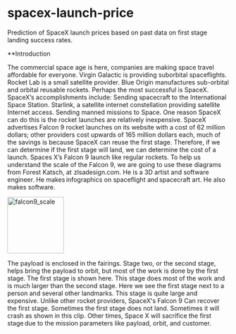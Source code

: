 # spacex-launch-price
Prediction of SpaceX launch prices based on past data on first stage landing success rates.

**Introduction

The commercial space age is here, companies are making space travel affordable for everyone. Virgin Galactic is providing suborbital spaceflights. Rocket Lab is a small satellite provider. Blue Origin manufactures sub-orbital and orbital
reusable rockets. Perhaps the most successful is SpaceX. SpaceX’s accomplishments include: Sending spacecraft to the International Space Station. Starlink, a satellite internet constellation providing satellite Internet access. Sending manned missions to Space. One reason SpaceX can do this is the rocket launches are relatively inexpensive. SpaceX advertises Falcon 9 rocket launches on its website with a cost of 62 million dollars; other providers cost upwards of 165 million
dollars each, much of the savings is because SpaceX can reuse the first stage. Therefore, if we can determine if the first
stage will land, we can determine the cost of a launch. Spaces X’s Falcon 9 launch like regular rockets. To help us understand the scale of the Falcon
9, we are going to use these diagrams from Forest Katsch, at  zlsadesign.com. He is a 3D artist and software engineer. He
makes infographics on spaceflight and spacecraft art. He also makes software. 

<img src="spacex-falcon9-scale-tall.png" alt="falcon9_scale" style="width:128px;height:128px;">

The payload is enclosed in the fairings. Stage two, or the second stage, helps bring
the payload to orbit, but most of the work is done by the first stage. The first stage is shown here. This stage does most of the work and is much
larger than the second stage. Here we see the first stage next to a person
and several other landmarks. This stage is quite large and expensive. Unlike other rocket providers, SpaceX's Falcon
9 Can recover the first stage. Sometimes the first stage does not land. Sometimes it will crash as shown in this clip. Other times, Space X will sacrifice the first
stage due to the mission parameters like payload, orbit, and customer.

